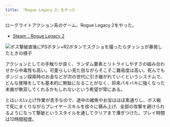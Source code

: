 ```yaml
---
title: 『Rogue Legacy 2』をやった
---
```

ローグライトアクション系のゲーム、Rogue Legacy 2をやった。

*   [Steam：Rogue Legacy 2](https://store.steampowered.com/app/1253920/Rogue_Legacy_2/?l=japanese)

![](https://lh3.googleusercontent.com/docs/ADP-6oEv_Vinzi3mHMj4i6cdjUQi9s2ENTbb4X3fympu7l6bVTwKdz62F1tH_iyOvw7IQ0vfQvGLkJVzmJWwm89AMOwmGFIMBPQk4INtPLDaeKbv5mpJSz6h7TAvtpyVCtpyroV0ThrWvbmNOCTRJ13PMOMszLvOLHF9JmN8ZlBbP792sLTAyEztATpliKykhQkS4qlZFzmPMrFz1EdZQ5PJ6TdEy1Lin7iJcpKcupHelijzcQLYq2mhuHrtCF9IJvFMiGQCxknkoFgSypaovYzWbRFpYRKoVaNyeqiel-kNA7Q6S67l2TBP4XkNVtvG0DNWrPrjbA1I-mgRtF-hr3SM-aCbHUKZ2pG8xnPBhA1iKfw3_c_sKQvCMajuL9CdH3gNzqTh69bDB1MP3VHTyhfARhz5JVeSY8OOIlhX7fq8moOTu2SuV_OlEMAoTr5CFU5ewr6ONMS7kNrsWcPDnUu5TYZC5TZ0_cRzTF42k5MB6wrtrguqdDnum_EeTuV6fC2PHXKFL1RXGb4_0R4-_nslrE6vKTOTOSgu2Cd2pznNENqp1vod2LgH5p1Ey1hTCd9apfYyZt9DMs4SHzAzl8xRy4dz7lCTQTXa-EteMOYwmO7BnFqUfp9MEHtBGWVUcc_LiAoJN_zvU3Qt9xXIh6Oj3e771el8bNyeK2KKqhCz_GOvTNwTAxOkdfpLy8c-YA5df_rjcqZGIHtuj3xaC_QMYIMgMqVQCazQLF9FCJ92CkHRtkKIYPdjtA2Pp-lPKJn6xkQdluSmtS-zBWr9-tv6kws3o6RenERPioBXEOSx6SLw0oYgoQhRbVUbkhSiSH4kNuBXPeRYuJFoVlt12nLSgvjhvgIBroyZB9WZiymISpTiho1g12r50X2tAGdYMLNlol-2DNGHyQHdp2Lz86HEyzDb9CqmSYNoPIL_hm6wuf71nh3B1JqEURICFAQ8Fzoy3pSgq_4AQq2_EIqbcGaYxSmTPSON8KiGScNGPqZRmh80njaoD5NjLP0FeKUGwA3AMqX8gGv_sxhuFwLBxWXpR958Qp-QYAyhBuANJ46PmS0hOGo6c8I5_CQnItyTdXD80-hrTf2HmH65VppSbIX36cEhFMK3hel_S2X5f2bPwniB-Fl-MGdfUBVWOj_OuUhcoSKIb-FqIQ-FJ9i7sjohNFSXbQ82nkXoL-Tz5Ugn0_PRCZZpOysT2ooK4wD1EHZE59oaZmp_aKr1EXpznH3lQmeO1o3MFpZVtAoARTFkhTudPQuawA "ボス撃破直後にPSボタン+R2ボタンでスクショを撮ったらダッシュが暴発したときの様子")

アクションとしての手触りが良く、ランダム要素とリトライしやすさの組み合わせから中毒性も高い。可愛らしい見た目ながらそこそこ難易度は高い。死んでもダンジョン探索時のお金などが次の世代に引き継がれていくというシステムで、どんな冒険をしても基本的に無駄になることがなく、将来バキバキに強くなった末裔が無双してくれるかもしれないという希望が常にある。

とはいえLv上げ作業が苦手なので、道中の雑魚やお宝はほぼ素通りし、ボス戦で死にまくりながらプレイヤースキルを徐々に積み上げ、全部の攻撃を避けられるようになって撃破というスタイルを通してクリアまで漕ぎつけた。プレイ時間は12時間程度。
